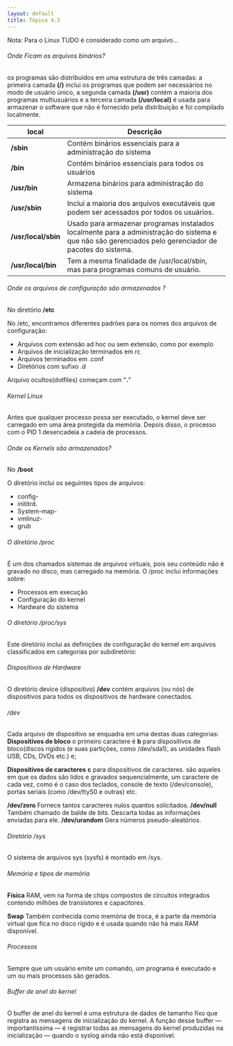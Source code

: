 ```yaml
---
layout: default 
title: Tópico 4.3
---
```


Nota: Para o Linux TUDO é considerado como um arquivo...

###### Onde Ficam os arquivos binários?

os programas são distribuídos em uma estrutura de três camadas: a primeira
camada **(/)** inclui os programas que podem ser necessários no modo de usuário único, a segunda
camada **(/usr)** contém a maioria dos programas multiusuários e a terceira camada **(/usr/local)**
é usada para armazenar o software que não é fornecido pela distribuição e foi compilado
localmente.

| local  | Descrição        |
|----------|------------------|
| **/sbin**           | Contém binários essenciais para a administração do sistema     |
| **/bin**            | Contém binários essenciais para todos os usuários     |
| **/usr/bin**        | Armazena binários para administração do sistema  |
| **/usr/sbin**       | Inclui a maioria dos arquivos executáveis que podem ser acessados por todos os usuários. |
| **/usr/local/sbin**  | Usado para armazenar programas instalados localmente para a administração do sistema e que não são gerenciados pelo gerenciador de pacotes do sistema.  |
| **/usr/local/bin**  | Tem a mesma finalidade de /usr/local/sbin, mas para programas comuns de usuário.  |

###### Onde os arquivos de configuração são armazenados ?

No diretório **/etc**

No /etc, encontramos diferentes padrões para os nomes dos arquivos de configuração:
* Arquivos com extensão ad hoc ou sem extensão, como por exemplo
* Arquivos de inicialização terminados em rc
* Arquivos terminados em .conf
* Diretórios com sufixo .d

Arquivo ocultos(dotfiles) começam com "**.**"

###### Kernel Linux

Antes que qualquer processo possa ser executado, o kernel deve ser carregado em uma área
protegida da memória. Depois disso, o processo com o PID 1 desencadeia a cadeia de processos.

###### Onde os Kernels são armazenados?
No **/boot**

O diretório inclui os seguintes tipos de arquivos: 
* config-
* inititrd.
* System-map-
* vmlinuz-
* grub

###### O diretório /proc

É um dos chamados sistemas de arquivos virtuais, pois seu conteúdo não é gravado no disco, mas carregado na memória.
O /proc inclui informações sobre:

* Processos em execução
* Configuração do kernel
* Hardware do sistema


###### O diretório /proc/sys

Este diretório inclui as definições de configuração do kernel em arquivos classificados em
categorias por subdiretório:

###### Dispositivos de Hardware

O diretório device (dispositivo) **/dev** contém arquivos (ou nós) de dispositivos para todos os
dispositivos de hardware conectados.

###### /dev
Cada arquivo de dispositivo se enquadra em uma destas duas categorias:
**Dispositivos de bloco**
o primeiro caractere é **b** para dispositivos de bloco(discos rígidos (e suas partições, como
/dev/sda1), as unidades flash USB, CDs, DVDs etc.) e;

**Dispositivos de caracteres**
**c** para dispositivos de caracteres.
são aqueles em que os dados são lidos e gravados sequencialmente, um caractere de cada vez,
como é o caso dos teclados, console de texto (/dev/console), portas seriais (como /dev/ttyS0
e outras) etc.

**/dev/zero**
Fornece tantos caracteres nulos quantos solicitados.
**/dev/null**
Também chamado de balde de bits. Descarta todas as informações enviadas para ele.
**/dev/urandom**
Gera números pseudo-aleatórios.

###### Diretório /sys

O sistema de arquivos sys (sysfs) é montado em /sys.

###### Memória e tipos de memória

**Física**
RAM, vem na forma de chips compostos de circuitos integrados contendo milhões de transistores e capacitores.

**Swap**
Também conhecida como memória de troca, é a parte da memória virtual que fica no disco
rígido e é usada quando não há mais RAM disponível.

###### Processos
Sempre que um usuário emite um comando, um programa é executado e um ou mais processos
são gerados.


###### Buffer de anel do kernel
O buffer de anel do kernel é uma estrutura de dados de tamanho fixo que registra as mensagens
de inicialização do kernel. A função desse buffer — importantíssima — é registrar todas as
mensagens do kernel produzidas na inicialização — quando o syslog ainda não está disponível.

